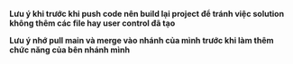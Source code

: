 **Lưu ý khi trước khi push code nên build lại project để tránh việc solution không thêm các file hay user control đã tạo**

**Lưu ý nhớ pull main và merge vào nhánh của mình trước khi làm thêm chức năng của bên nhánh mình**
